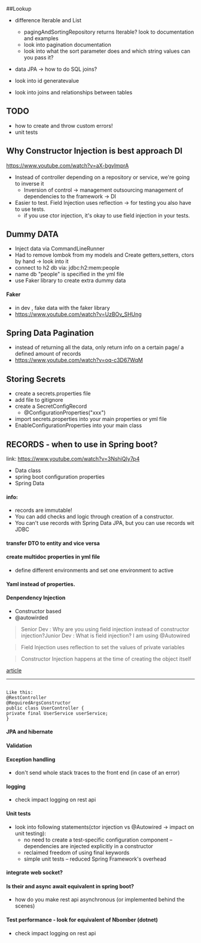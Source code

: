 ##Lookup
- difference Iterable and List
  - pagingAndSortingRepository returns Iterable? look to documentation and examples
  - look into pagination documentation
  - look into what the sort parameter does and which string values can you pass it?

  
- data JPA -> how to do SQL joins?
- look into id generatevalue
- look into joins and relationships between tables

## TODO

- how to create and throw custom errors!
- unit tests

## Why Constructor Injection is best approach DI
https://www.youtube.com/watch?v=aX-bgylmprA
- Instead of controller depending on a repository or service, we're going to inverse it
  - Inversion of control -> management outsourcing management of dependencies to the framework -> DI
- Easier to test. Field Injection uses reflection -> for testing you also have to use tests.
  - if you use ctor injection, it's okay to use field injection in your tests.

## Dummy DATA
 - Inject data via CommandLineRunner
  - Had to remove lombok from my models and Create getters,setters, ctors by hand -> look into it
 - connect to h2 db via: jdbc:h2:mem:people
  - name db "people" is specified in the yml file
 - use Faker library to create extra dummy data

#### Faker
- in dev , fake data with the faker library
- https://www.youtube.com/watch?v=UzBOv_SHUng

## Spring Data Pagination
- instead of returning all the data, only return info on a certain page/ a defined amount of records
- https://www.youtube.com/watch?v=oq-c3D67WqM

## Storing Secrets

- create a secrets.properties file
- add file to gitignore
- create a SecretConfigRecord
  - @ConfigurationProperties("xxx")
- import secrets.properties into your main properties or yml file
- EnableConfigurationProperties into  your main class 

## RECORDS - when to use in Spring boot?
link: https://www.youtube.com/watch?v=3NshiQIy7p4
- Data class
- spring boot configuration properties 
- Spring Data

#### info:
- records are immutable!
- You can add checks and logic through creation of a constructor. 
- You can't use records with Spring Data JPA, but you can use records wit JDBC




#### transfer DTO to entity and vice versa

#### create multidoc properties in yml file
- define different environments and set one environment to active

#### Yaml instead of properties.

#### Denpendency Injection
- Constructor based
- @autowirded
 
 > Senior Dev : Why are you using field injection instead of constructor injection?Junior Dev : What is field injection? I am using @Autowired

 > Field Injection uses reflection to set the values of private variables

 > Constructor Injection happens at the time of creating the object itself

  [article](https://eng.zemosolabs.com/when-not-to-autowire-in-spring-spring-boot-93e6a01cb793)

---

  ```Suggestion: With Lombok's @RequiredArgsConstructor, I can have all the advantages of Constructor Injection without having to manually adapt constructors when adding/changing/removing injected fields.... assuming I don't need to do anything fancy in the constructor, and the Lombok-generated one is sufficient.

Like this:
@RestController
@RequiredArgsConstructor
public class UserController {
private final UserService userService;
}
  ```


#### JPA and hibernate
#### Validation
#### Exception handling
- don't send whole stack traces to the front end (in case of an error)
#### logging
  - check impact logging on rest api
#### Unit tests
  - look into following statements(ctor injection vs @Autowired -> impact on unit testing):
    - no need to create a test-specific configuration component – dependencies are injected explicitly in a constructor
    - reclaimed freedom of using final keywords 
    - simple unit tests – reduced Spring Framework's overhead

#### integrate web socket?
#### Is their and async await equivalent in spring boot?
  - how do you make rest api asynchronous (or implemented behind the scenes)

#### Test performance - look for equivalent of Nbomber (dotnet)
- check impact logging on rest api


